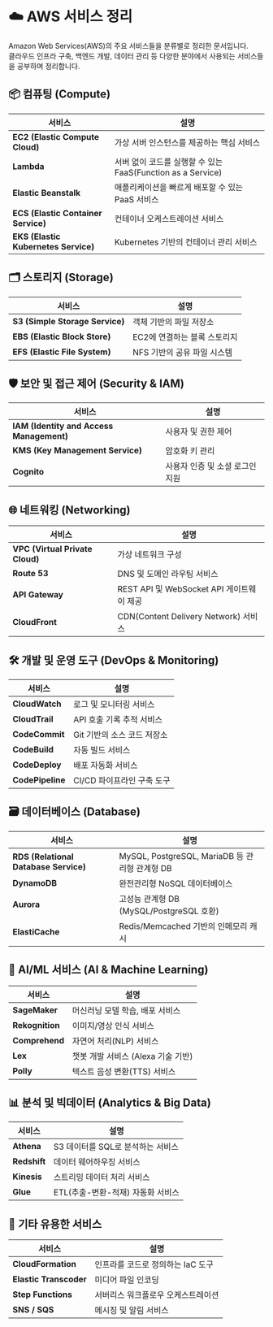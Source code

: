 # ☁️ AWS 서비스 정리

Amazon Web Services(AWS)의 주요 서비스들을 분류별로 정리한 문서입니다.  
클라우드 인프라 구축, 백엔드 개발, 데이터 관리 등 다양한 분야에서 사용되는 서비스들을 공부하며 정리합니다.

## 📦 컴퓨팅 (Compute)
| 서비스 | 설명 |
|--------|------|
| **EC2 (Elastic Compute Cloud)** | 가상 서버 인스턴스를 제공하는 핵심 서비스 |
| **Lambda** | 서버 없이 코드를 실행할 수 있는 FaaS(Function as a Service) |
| **Elastic Beanstalk** | 애플리케이션을 빠르게 배포할 수 있는 PaaS 서비스 |
| **ECS (Elastic Container Service)** | 컨테이너 오케스트레이션 서비스 |
| **EKS (Elastic Kubernetes Service)** | Kubernetes 기반의 컨테이너 관리 서비스 |

## 🗂️ 스토리지 (Storage)
| 서비스 | 설명 |
|--------|------|
| **S3 (Simple Storage Service)** | 객체 기반의 파일 저장소 |
| **EBS (Elastic Block Store)** | EC2에 연결하는 블록 스토리지 |
| **EFS (Elastic File System)** | NFS 기반의 공유 파일 시스템 |

## 🛡️ 보안 및 접근 제어 (Security & IAM)
| 서비스 | 설명 |
|--------|------|
| **IAM (Identity and Access Management)** | 사용자 및 권한 제어 |
| **KMS (Key Management Service)** | 암호화 키 관리 |
| **Cognito** | 사용자 인증 및 소셜 로그인 지원 |

## 🌐 네트워킹 (Networking)
| 서비스 | 설명 |
|--------|------|
| **VPC (Virtual Private Cloud)** | 가상 네트워크 구성 |
| **Route 53** | DNS 및 도메인 라우팅 서비스 |
| **API Gateway** | REST API 및 WebSocket API 게이트웨이 제공 |
| **CloudFront** | CDN(Content Delivery Network) 서비스 |

## 🛠️ 개발 및 운영 도구 (DevOps & Monitoring)
| 서비스 | 설명 |
|--------|------|
| **CloudWatch** | 로그 및 모니터링 서비스 |
| **CloudTrail** | API 호출 기록 추적 서비스 |
| **CodeCommit** | Git 기반의 소스 코드 저장소 |
| **CodeBuild** | 자동 빌드 서비스 |
| **CodeDeploy** | 배포 자동화 서비스 |
| **CodePipeline** | CI/CD 파이프라인 구축 도구 |

## 🗃️ 데이터베이스 (Database)
| 서비스 | 설명 |
|--------|------|
| **RDS (Relational Database Service)** | MySQL, PostgreSQL, MariaDB 등 관리형 관계형 DB |
| **DynamoDB** | 완전관리형 NoSQL 데이터베이스 |
| **Aurora** | 고성능 관계형 DB (MySQL/PostgreSQL 호환) |
| **ElastiCache** | Redis/Memcached 기반의 인메모리 캐시 |

## 🧠 AI/ML 서비스 (AI & Machine Learning)
| 서비스 | 설명 |
|--------|------|
| **SageMaker** | 머신러닝 모델 학습, 배포 서비스 |
| **Rekognition** | 이미지/영상 인식 서비스 |
| **Comprehend** | 자연어 처리(NLP) 서비스 |
| **Lex** | 챗봇 개발 서비스 (Alexa 기술 기반) |
| **Polly** | 텍스트 음성 변환(TTS) 서비스 |

## 📊 분석 및 빅데이터 (Analytics & Big Data)
| 서비스 | 설명 |
|--------|------|
| **Athena** | S3 데이터를 SQL로 분석하는 서비스 |
| **Redshift** | 데이터 웨어하우징 서비스 |
| **Kinesis** | 스트리밍 데이터 처리 서비스 |
| **Glue** | ETL(추출-변환-적재) 자동화 서비스 |

## 📌 기타 유용한 서비스
| 서비스 | 설명 |
|--------|------|
| **CloudFormation** | 인프라를 코드로 정의하는 IaC 도구 |
| **Elastic Transcoder** | 미디어 파일 인코딩 |
| **Step Functions** | 서버리스 워크플로우 오케스트레이션 |
| **SNS / SQS** | 메시징 및 알림 서비스 |

